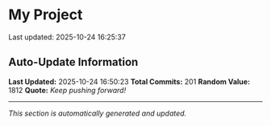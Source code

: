 # My Project


Last updated: 2025-10-24 16:25:37
















































































































































































































































































































































































































































































































































































































## Auto-Update Information

**Last Updated:** 2025-10-24 16:50:23
**Total Commits:** 201
**Random Value:** 1812
**Quote:** _Keep pushing forward!_

---
_This section is automatically generated and updated._